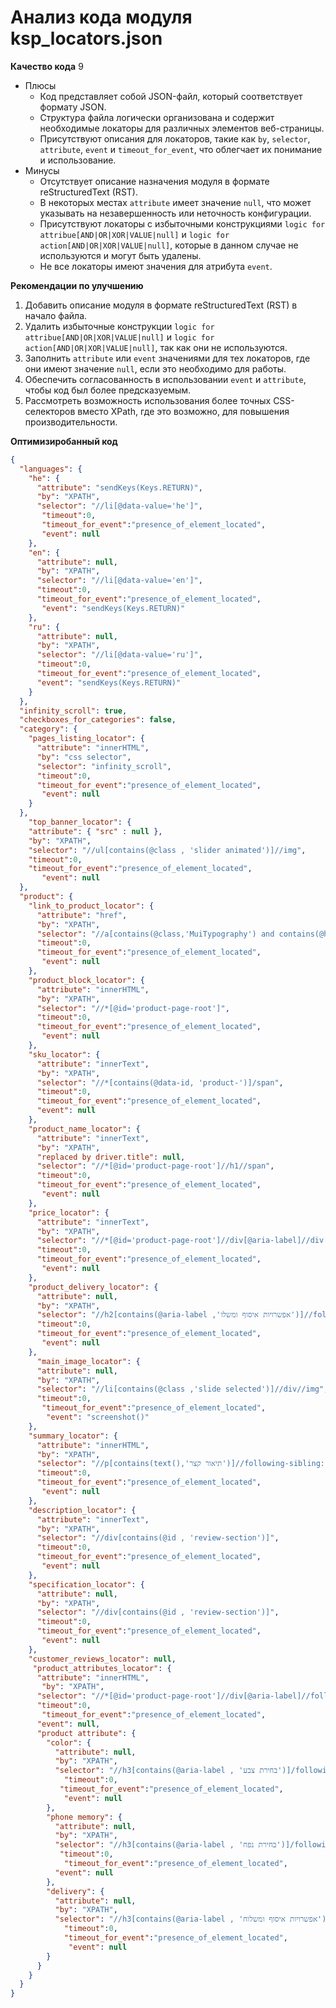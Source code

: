 # Анализ кода модуля ksp_locators.json

**Качество кода**
9
 -  Плюсы
    - Код представляет собой JSON-файл, который соответствует формату JSON.
    - Структура файла логически организована и содержит необходимые локаторы для различных элементов веб-страницы.
    - Присутствуют описания для локаторов, такие как `by`, `selector`, `attribute`, `event` и `timeout_for_event`, что облегчает их понимание и использование.
-  Минусы
    - Отсутствует описание назначения модуля в формате reStructuredText (RST).
    -  В некоторых местах `attribute` имеет значение `null`, что может указывать на незавершенность или неточность конфигурации.
    - Присутствуют локаторы с избыточными конструкциями `logic for attribue[AND|OR|XOR|VALUE|null]` и `logic for action[AND|OR|XOR|VALUE|null]`, которые в данном случае не используются и могут быть удалены.
    -  Не все локаторы имеют значения для атрибута `event`.

**Рекомендации по улучшению**
1. Добавить описание модуля в формате reStructuredText (RST) в начало файла.
2.  Удалить избыточные конструкции `logic for attribue[AND|OR|XOR|VALUE|null]` и `logic for action[AND|OR|XOR|VALUE|null]`, так как они не используются.
3.  Заполнить `attribute` или `event` значениями для тех локаторов, где они имеют значение `null`, если это необходимо для работы.
4. Обеспечить согласованность в использовании `event` и `attribute`, чтобы код был более предсказуемым.
5. Рассмотреть возможность использования более точных CSS-селекторов вместо XPath, где это возможно, для повышения производительности.

**Оптимизиробанный код**
```json
{
  "languages": {
    "he": {
      "attribute": "sendKeys(Keys.RETURN)",
      "by": "XPATH",
      "selector": "//li[@data-value='he']",
       "timeout":0,
       "timeout_for_event":"presence_of_element_located",
       "event": null
    },
    "en": {
      "attribute": null,
      "by": "XPATH",
      "selector": "//li[@data-value='en']",
      "timeout":0,
      "timeout_for_event":"presence_of_element_located",
       "event": "sendKeys(Keys.RETURN)"
    },
    "ru": {
      "attribute": null,
      "by": "XPATH",
      "selector": "//li[@data-value='ru']",
      "timeout":0,
      "timeout_for_event":"presence_of_element_located",
      "event": "sendKeys(Keys.RETURN)"
    }
  },
  "infinity_scroll": true,
  "checkboxes_for_categories": false,
  "category": {
    "pages_listing_locator": {
      "attribute": "innerHTML",
      "by": "css selector",
      "selector": "infinity_scroll",
      "timeout":0,
      "timeout_for_event":"presence_of_element_located",
       "event": null
    }
  },
    "top_banner_locator": {
    "attribute": { "src" : null },
    "by": "XPATH",
    "selector": "//ul[contains(@class , 'slider animated')]//img",
    "timeout":0,
    "timeout_for_event":"presence_of_element_located",
       "event": null
  },
  "product": {
    "link_to_product_locator": {
      "attribute": "href",
      "by": "XPATH",
      "selector": "//a[contains(@class,'MuiTypography') and contains(@href , 'web/item')]",
      "timeout":0,
      "timeout_for_event":"presence_of_element_located",
       "event": null
    },
    "product_block_locator": {
      "attribute": "innerHTML",
      "by": "XPATH",
      "selector": "//*[@id='product-page-root']",
      "timeout":0,
      "timeout_for_event":"presence_of_element_located",
       "event": null
    },
    "sku_locator": {
      "attribute": "innerText",
      "by": "XPATH",
      "selector": "//*[contains(@data-id, 'product-')]/span",
      "timeout":0,
      "timeout_for_event":"presence_of_element_located",
      "event": null
    },
    "product_name_locator": {
      "attribute": "innerText",
      "by": "XPATH",
      "replaced by driver.title": null,
      "selector": "//*[@id='product-page-root']//h1//span",
      "timeout":0,
      "timeout_for_event":"presence_of_element_located",
       "event": null
    },
    "price_locator": {
      "attribute": "innerText",
      "by": "XPATH",
      "selector": "//*[@id='product-page-root']//div[@aria-label]//div[text()]",
      "timeout":0,
      "timeout_for_event":"presence_of_element_located",
       "event": null
    },
    "product_delivery_locator": {
      "attribute": null,
      "by": "XPATH",
      "selector": "//h2[contains(@aria-label ,'אפשרויות איסוף ומשלו')]//following::ul//li[contains(@aria-label ,'משלוח')]",
      "timeout":0,
      "timeout_for_event":"presence_of_element_located",
       "event": null
    },
      "main_image_locator": {
      "attribute": null,
      "by": "XPATH",
      "selector": "//li[contains(@class ,'slide selected')]//div//img",
      "timeout":0,
       "timeout_for_event":"presence_of_element_located",
        "event": "screenshot()"
    },
    "summary_locator": {
      "attribute": "innerHTML",
      "by": "XPATH",
      "selector": "//p[contains(text(),'תיאור קצר')]//following-sibling::p[1]",
      "timeout":0,
      "timeout_for_event":"presence_of_element_located",
       "event": null
    },
    "description_locator": {
      "attribute": "innerText",
      "by": "XPATH",
      "selector": "//div[contains(@id , 'review-section')]",
      "timeout":0,
      "timeout_for_event":"presence_of_element_located",
       "event": null
    },
    "specification_locator": {
      "attribute": null,
      "by": "XPATH",
      "selector": "//div[contains(@id , 'review-section')]",
      "timeout":0,
      "timeout_for_event":"presence_of_element_located",
       "event": null
    },
    "customer_reviews_locator": null,
     "product_attributes_locator": {
      "attribute": "innerHTML",
       "by": "XPATH",
      "selector": "//*[@id='product-page-root']//div[@aria-label]//following-sibling::div/p[1]",
      "timeout":0,
       "timeout_for_event":"presence_of_element_located",
      "event": null,
      "product attribute": {
        "color": {
          "attribute": null,
          "by": "XPATH",
          "selector": "//h3[contains(@aria-label , 'בחירת צבע')]/following-sibling::*",
            "timeout":0,
           "timeout_for_event":"presence_of_element_located",
            "event": null
        },
        "phone memory": {
          "attribute": null,
          "by": "XPATH",
          "selector": "//h3[contains(@aria-label , 'בחירת נפח')]/following-sibling::*",
           "timeout":0,
            "timeout_for_event":"presence_of_element_located",
          "event": null
        },
        "delivery": {
          "attribute": null,
          "by": "XPATH",
          "selector": "//h3[contains(@aria-label , 'אפשרויות איסוף ומשלוח')]/following-sibling::*",
            "timeout":0,
            "timeout_for_event":"presence_of_element_located",
             "event": null
        }
      }
    }
  }
}